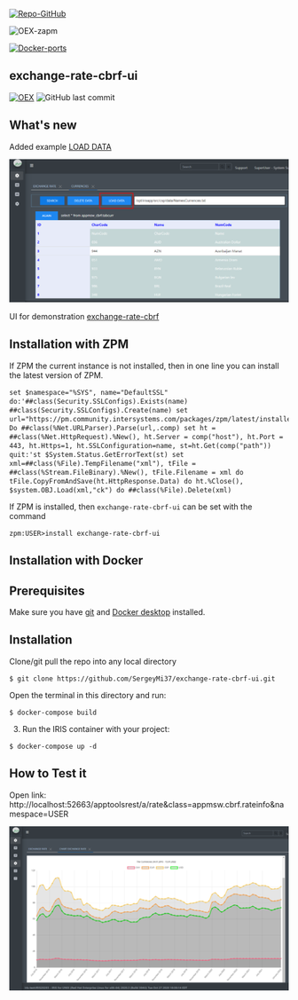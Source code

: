 [![Repo-GitHub](https://img.shields.io/badge/dynamic/xml?color=gold&label=GitHub%20module.xml&prefix=ver.&query=%2F%2FVersion&url=https%3A%2F%2Fraw.githubusercontent.com%2Fsergeymi37%2Fexchange-rate-cbrf-ui%2Fmaster%2Fmodule.xml)](https://raw.githubusercontent.com/sergeymi37/exchange-rate-cbrf-ui/master/module.xml)
 
![OEX-zapm](https://img.shields.io/badge/dynamic/json?url=https:%2F%2Fpm.community.intersystems.com%2Fpackages%2Fexchange-rate-cbrf-ui%2F&label=ZPM-pm.community.intersystems.com&query=$.version&color=green&prefix=exchange-rate-cbrf-ui)
 
[![Docker-ports](https://img.shields.io/badge/dynamic/yaml?color=blue&label=docker-compose&prefix=ports%20-%20&query=%24.services.iris.ports&url=https%3A%2F%2Fraw.githubusercontent.com%2Fsergeymi37%2Fexchange-rate-cbrf-ui%2Fmaster%2Fdocker-compose.yml)](https://raw.githubusercontent.com/sergeymi37/exchange-rate-cbrf-ui/master/docker-compose.yml)
 
## exchange-rate-cbrf-ui
 [![OEX](https://img.shields.io/badge/Available%20on-Intersystems%20Open%20Exchange-00b2a9.svg)](https://openexchange.intersystems.com/package/exchange-rate-cbrf-ui)
 <img alt="GitHub last commit" src="https://img.shields.io/github/last-commit/SergeyMi37/exchange-rate-cbrf-ui">

## What's new
Added example [LOAD DATA](https://github.com/SergeyMi37/exchange-rate-cbrf-ui/blob/48acfe364a446f3c112d897ee49760607ea45cff/src/cls/appmsw/cbrf/rateinfo.cls#L268)

![Link](https://raw.githubusercontent.com/sergeymi37/exchange-rate-cbrf-ui/master/doc/Screenshot_82.png)

 
UI for demonstration [exchange-rate-cbrf](https://openexchange.intersystems.com/package/exchange-rate-cbrf)
 
## Installation with ZPM

If ZPM the current instance is not installed, then in one line you can install the latest version of ZPM.
```
set $namespace="%SYS", name="DefaultSSL" do:'##class(Security.SSLConfigs).Exists(name) ##class(Security.SSLConfigs).Create(name) set url="https://pm.community.intersystems.com/packages/zpm/latest/installer" Do ##class(%Net.URLParser).Parse(url,.comp) set ht = ##class(%Net.HttpRequest).%New(), ht.Server = comp("host"), ht.Port = 443, ht.Https=1, ht.SSLConfiguration=name, st=ht.Get(comp("path")) quit:'st $System.Status.GetErrorText(st) set xml=##class(%File).TempFilename("xml"), tFile = ##class(%Stream.FileBinary).%New(), tFile.Filename = xml do tFile.CopyFromAndSave(ht.HttpResponse.Data) do ht.%Close(), $system.OBJ.Load(xml,"ck") do ##class(%File).Delete(xml)
```
If ZPM is installed, then `exchange-rate-cbrf-ui` can be set with the command
```
zpm:USER>install exchange-rate-cbrf-ui
```
## Installation with Docker

## Prerequisites
Make sure you have [git](https://git-scm.com/book/en/v2/Getting-Started-Installing-Git) and [Docker desktop](https://www.docker.com/products/docker-desktop) installed.

## Installation
Clone/git pull the repo into any local directory

```
$ git clone https://github.com/SergeyMi37/exchange-rate-cbrf-ui.git
```

Open the terminal in this directory and run:

```
$ docker-compose build
```

3. Run the IRIS container with your project:

```
$ docker-compose up -d
```

## How to Test it
Open link: http://localhost:52663/apptoolsrest/a/rate&class=appmsw.cbrf.rateinfo&namespace=USER

![Link](https://raw.githubusercontent.com/sergeymi37/exchange-rate-cbrf-ui/master/doc/Screenshot_51.png)
